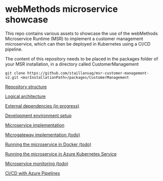 # webMethods microservice showcase

This repo contains various assets to showcase the use of the webMethods Microservice Runtime (MSR) to implement a customer management microservice, which can then be deployed in Kubernetes using a CI/CD pipeline.

The content of this repository needs to be placed in the packages folder of your MSR installation, in a directory called CustomerManagement
```
git clone https://github.com/staillansag/msr-customer-management-v2.git <msrInstallationPath>/packages/CustomerManagement
```

[Repository structure](./resources/documentation/RepositoryContents.md)

[Logical architecture](./resources/documentation/LogicalArchitecture.md)

[External dependencies (in progress)](./resources/documentation/ExternalDependencies.md)

[Development environment setup](./resources/documentation/DevelopmentEnvironmentSetup.md)

[Microservice implementation](./resources/documentation/MicroserviceImplementation.md)

[Microgateway implementation (todo)](./resources/documentation/Microgateway.md)

[Running the microservice in Docker (todo)](./resources/documentation/DockerDeployment.md)

[Running the microservice in Azure Kubernetes Service](./resources/documentation/AKSDeployment.md)

[Microservice monitoring (todo)](./resources/documentation/Monitoring.md)

[CI/CD with Azure Pipelines](./resources/documentation/CICD.md)
